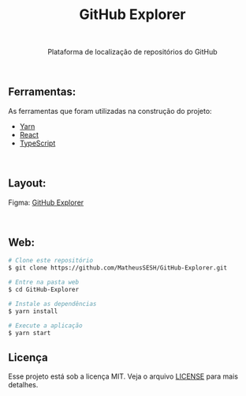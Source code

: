 <div align="center">
    <h1>GitHub Explorer</h1>
</br>

Plataforma de localização de repositórios do GitHub

</div>

<div>

</br>

<h2>Ferramentas:</h2>
<p>As ferramentas que foram utilizadas na construção do projeto:</p>

* [Yarn](https://classic.yarnpkg.com/lang/en/)
* [React](https://reactjs.org)
* [TypeScript](https://www.typescriptlang.org)

</br>

<h2>Layout:</h2>

Figma: [GitHub Explorer](https://www.figma.com/file/HOCmxfrElzLpI75LdzFLia/Github-Explorer?node-id=0%3A1)

</br>

<h2>Web:</h2>

```bash
# Clone este repositório
$ git clone https://github.com/MatheusSESH/GitHub-Explorer.git

# Entre na pasta web
$ cd GitHub-Explorer

# Instale as dependências
$ yarn install

# Execute a aplicação
$ yarn start
```

<h2>Licença</h2>

<p>Esse projeto está sob a licença MIT. Veja o arquivo <a href="https://github.com/MatheusSESH/GitHub-Explorer/edit/master/license">LICENSE</a> para mais detalhes.</p>
</div>

